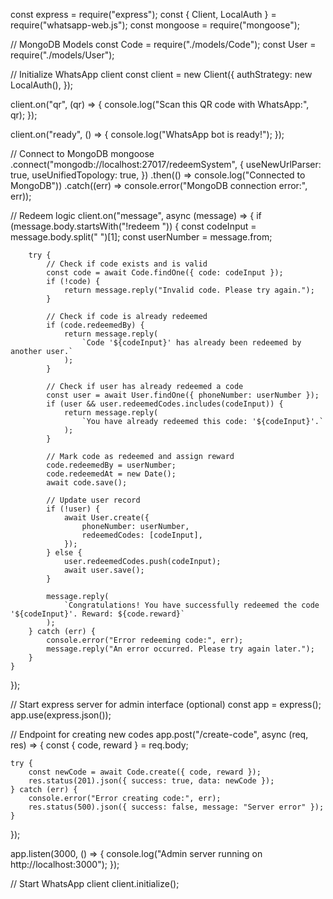 const express = require("express");
const { Client, LocalAuth } = require("whatsapp-web.js");
const mongoose = require("mongoose");

// MongoDB Models
const Code = require("./models/Code");
const User = require("./models/User");

// Initialize WhatsApp client
const client = new Client({
    authStrategy: new LocalAuth(),
});

client.on("qr", (qr) => {
    console.log("Scan this QR code with WhatsApp:", qr);
});

client.on("ready", () => {
    console.log("WhatsApp bot is ready!");
});

// Connect to MongoDB
mongoose
    .connect("mongodb://localhost:27017/redeemSystem", {
        useNewUrlParser: true,
        useUnifiedTopology: true,
    })
    .then(() => console.log("Connected to MongoDB"))
    .catch((err) => console.error("MongoDB connection error:", err));

// Redeem logic
client.on("message", async (message) => {
    if (message.body.startsWith("!redeem ")) {
        const codeInput = message.body.split(" ")[1];
        const userNumber = message.from;

        try {
            // Check if code exists and is valid
            const code = await Code.findOne({ code: codeInput });
            if (!code) {
                return message.reply("Invalid code. Please try again.");
            }

            // Check if code is already redeemed
            if (code.redeemedBy) {
                return message.reply(
                    `Code '${codeInput}' has already been redeemed by another user.`
                );
            }

            // Check if user has already redeemed a code
            const user = await User.findOne({ phoneNumber: userNumber });
            if (user && user.redeemedCodes.includes(codeInput)) {
                return message.reply(
                    `You have already redeemed this code: '${codeInput}'.`
                );
            }

            // Mark code as redeemed and assign reward
            code.redeemedBy = userNumber;
            code.redeemedAt = new Date();
            await code.save();

            // Update user record
            if (!user) {
                await User.create({
                    phoneNumber: userNumber,
                    redeemedCodes: [codeInput],
                });
            } else {
                user.redeemedCodes.push(codeInput);
                await user.save();
            }

            message.reply(
                `Congratulations! You have successfully redeemed the code '${codeInput}'. Reward: ${code.reward}`
            );
        } catch (err) {
            console.error("Error redeeming code:", err);
            message.reply("An error occurred. Please try again later.");
        }
    }
});

// Start express server for admin interface (optional)
const app = express();
app.use(express.json());

// Endpoint for creating new codes
app.post("/create-code", async (req, res) => {
    const { code, reward } = req.body;

    try {
        const newCode = await Code.create({ code, reward });
        res.status(201).json({ success: true, data: newCode });
    } catch (err) {
        console.error("Error creating code:", err);
        res.status(500).json({ success: false, message: "Server error" });
    }
});

app.listen(3000, () => {
    console.log("Admin server running on http://localhost:3000");
});

// Start WhatsApp client
client.initialize();
